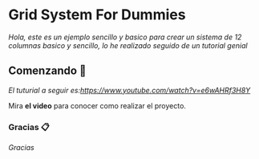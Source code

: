 # Grid System For Dummies

_Hola, este es un ejemplo sencillo y basico para crear un sistema de 12 columnas basico y sencillo, lo he realizado seguido de un tutorial genial_

## Comenzando 🚀

_El tuturial a seguir es:https://www.youtube.com/watch?v=e6wAHRf3H8Y_

Mira **el video** para conocer como realizar el proyecto.

### Gracias 📋

_Gracias_

```
